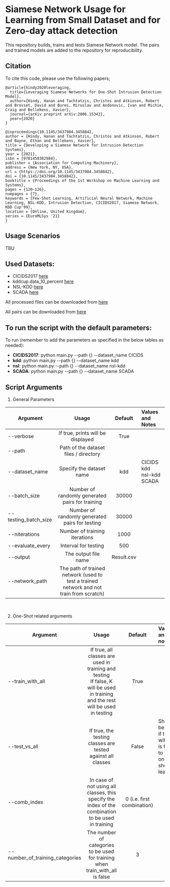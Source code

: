 # Siamese Network Usage for Learning from Small Dataset and for Zero-day attack detection

This repository builds, trains and tests Siamese Network model.
The pairs and trained models are added to the repository for reproducibility.

## Citation
To cite this code, please use the following papers;

```
@article{hindy2020leveraging,
  title={Leveraging Siamese Networks for One-Shot Intrusion Detection Model},
  author={Hindy, Hanan and Tachtatzis, Christos and Atkinson, Robert and Brosset, David and Bures, Miroslav and Andonovic, Ivan and Michie, Craig and Bellekens, Xavier},
  journal={arXiv preprint arXiv:2006.15343},
  year={2020}
}

````

````
@inproceedings{10.1145/3437984.3458842,
author = {Hindy, Hanan and Tachtatzis, Christos and Atkinson, Robert and Bayne, Ethan and Bellekens, Xavier},
title = {Developing a Siamese Network for Intrusion Detection Systems},
year = {2021},
isbn = {9781450382984},
publisher = {Association for Computing Machinery},
address = {New York, NY, USA},
url = {https://doi.org/10.1145/3437984.3458842},
doi = {10.1145/3437984.3458842},
booktitle = {Proceedings of the 1st Workshop on Machine Learning and Systems},
pages = {120–126},
numpages = {7},
keywords = {Few-Shot Learning, Artificial Neural Network, Machine Learning, NSL-KDD, Intrusion Detection, CICIDS2017, Siamese Network, KDD Cup'99},
location = {Online, United Kingdom},
series = {EuroMLSys '21}
}
````

## Usage Scenarios

TBU

## Used Datasets:
- CICIDS2017 [here](https://www.unb.ca/cic/datasets/ids-2017.html)
- kddcup.data_10_percent [here](http://kdd.ics.uci.edu/databases/kddcup99/kddcup99.html)
- NSL-KDD [here](https://www.unb.ca/cic/datasets/nsl.html)
- SCADA [here](https://www.sciencedirect.com/science/article/pii/S2352340917303402)

All processed files can be downloaded from [here](https://www.dropbox.com/sh/8y9jni9einfjnyd/AADcSqNs4cG0sQfy2Cias4tfa?dl=0)

All pairs can be downloaded from [here](https://www.dropbox.com/sh/8y9jni9einfjnyd/AADcSqNs4cG0sQfy2Cias4tfa?dl=0)

## To run the script with the default parameters:
To run (remember to add the parameters as specified in the below tables as needed):
- **CICIDS2017**: python main.py --path {} --dataset_name CICIDS 
- **kdd**: python main.py --path {} --dataset_name kdd 
- **nsl**: python main.py --path {} --dataset_name nsl-kdd 
- **SCADA**: python main.py --path {} --dataset_name SCADA 


## Script Arguments
1. General Parameters

| Argument       | Usage        				 	     | Default       |  Values and Notes	          |
| ---------------|:-------------------------------------:|:-------------:|:-------------------|
| --verbose      | If true, prints will be displayed     | True 		 | 	 				  |
| --path         | Path of the dataset files / directory |               | 					  |
| --dataset_name | Specify the dataset name              | kdd           | CICIDS <br>kdd <br> nsl-kdd <br> SCADA  |
| --batch_size   | Number of randomly generated pairs for training | 30000 |                   |
| --testing_batch_size | Number of randomly generated pairs for testing | 30000 | |
| --niterations | Number of training iterations | 1000 ||
| --evaluate_every | Interval for testing       | 500 || 
| --output  | The output file name | Result.csv ||
| --network_path  | The path of trained network (used to test a trained network and not train from scratch)|  | |

<br>

2. One-Shot related arguments

| Argument       | Usage         | Default       |  Values and notes          |
| ---------------|:-------------:|:-------------:|:--------------------|
| --train_with_all | If true, all classes are used in training and testing <br> If false, K will be used in training and the rest will be used in testing | True |  |
| --test_vs_all   | If true, the testing classes are tested against all classes | False | Should be true if train with all is false to test one shot learning |
| --comb_index    | In case of not using all classes, this specify the index of the combination to be used in training  | 0 (i.e. first combination) |  |
| --number_of_training_categories | The number of categories to be used for training when train_with_all is false | 3 ||


